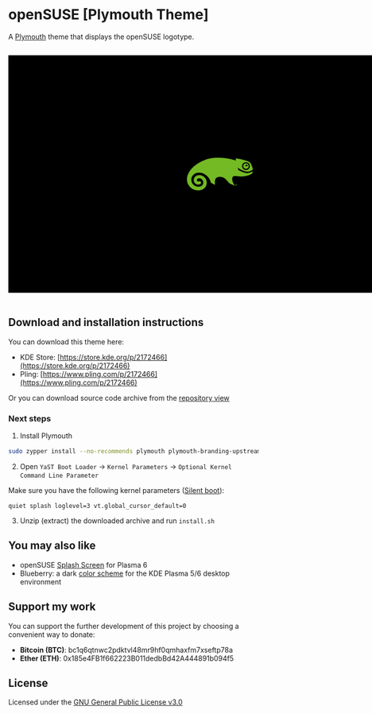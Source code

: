 # openSUSE [Plymouth Theme]

A [Plymouth](https://www.freedesktop.org/wiki/Software/Plymouth/) theme that displays the openSUSE logotype.

<img src="assets/screenshots/1854633.jpg" alt="" style="display: inline-block; margin: 15px 0 15px 0; max-width: 850px">

## Download and installation instructions

You can download this theme here:

* KDE Store: [https://store.kde.org/p/2172466](https://store.kde.org/p/2172466)
* Pling: [https://www.pling.com/p/2172466](https://www.pling.com/p/2172466)

Or you can download source code archive from the [repository view](https://docs.github.com/en/repositories/working-with-files/using-files/downloading-source-code-archives#downloading-source-code-archives-from-the-repository-view)

### Next steps

1. Install Plymouth

```bash
sudo zypper install --no-recommends plymouth plymouth-branding-upstream plymouth-plugin-script plymouth-theme-spinner
```

2. Open `YaST Boot Loader` -> `Kernel Parameters` -> `Optional Kernel Command Line Parameter`

Make sure you have the following kernel parameters ([Silent boot](https://wiki.archlinux.org/title/silent_boot)):

```
quiet splash loglevel=3 vt.global_cursor_default=0
```

3. Unzip (extract) the downloaded archive and run `install.sh`

## You may also like

* openSUSE [Splash Screen](https://github.com/serhiyguryev/opensuse-splashscreen) for Plasma 6
* Blueberry: a dark [color scheme](https://github.com/serhiyguryev/blueberry-color-scheme) for the KDE Plasma 5/6 desktop environment

## Support my work

You can support the further development of this project by choosing a convenient way to donate:

* **Bitcoin (BTC)**: bc1q6qtnwc2pdktvl48mr9hf0qmhaxfm7xseftp78a
* **Ether (ETH)**: 0x185e4FB1f662223B011dedbBd42A444891b094f5

## License

Licensed under the [GNU General Public License v3.0](https://github.com/serhiyguryev/plymouth-theme-opensuse/blob/main/LICENSE)
